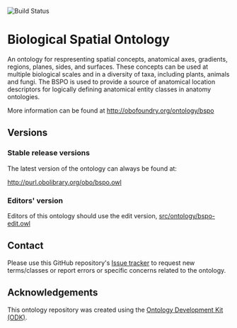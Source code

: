 
![Build Status](https://github.com/obophenotype/biological-spatial-ontology/workflows/CI/badge.svg)
# Biological Spatial Ontology

An ontology for respresenting spatial concepts, anatomical axes, gradients, regions, planes, sides, and surfaces. These concepts can be used at multiple biological scales and in a diversity of taxa, including plants, animals and fungi. The BSPO is used to provide a source of anatomical location descriptors for logically defining anatomical entity classes in anatomy ontologies.


More information can be found at http://obofoundry.org/ontology/bspo

## Versions

### Stable release versions

The latest version of the ontology can always be found at:

http://purl.obolibrary.org/obo/bspo.owl

### Editors' version

Editors of this ontology should use the edit version, [src/ontology/bspo-edit.owl](src/ontology/bspo-edit.owl)

## Contact

Please use this GitHub repository's [Issue tracker](https://github.com/obophenotype/biological-spatial-ontology/issues) to request new terms/classes or report errors or specific concerns related to the ontology.

## Acknowledgements

This ontology repository was created using the [Ontology Development Kit (ODK)](https://github.com/INCATools/ontology-development-kit).
